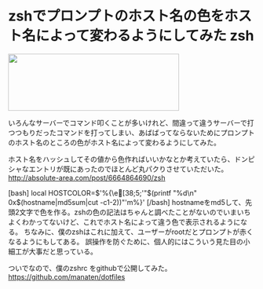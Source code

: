 zshでプロンプトのホスト名の色をホスト名によって変わるようにしてみた
zsh
=====
<a href="http://manaten.net/wp-content/uploads/2013/03/ScreenClip.png"><img class="alignnone size-full wp-image-124" title="ScreenClip" src="http://manaten.net/wp-content/uploads/2013/03/ScreenClip.png" alt="" width="348" height="116" /></a>

いろんなサーバーでコマンド叩くことが多いけれど、間違って違うサーバーで打つつもりだったコマンドを打ってしまい、あばばってならないためにプロンプトのホスト名のところの色がホスト名によって変わるようにしてみた。

ホスト名をハッシュしてその値から色作ればいいかなとか考えていたら、ドンピシャなエントリが既にあったのでほとんど丸パクりさせていただいた。
<a title="http://absolute-area.com/post/6664864690/zsh" href="http://absolute-area.com/post/6664864690/zsh">http://absolute-area.com/post/6664864690/zsh</a>

[bash]
local HOSTCOLOR=$'%{\e[38;5;'"$(printf "%d\n" 0x$(hostname|md5sum|cut -c1-2))"'m%}'
[/bash]
hostnameをmd5して、先頭2文字で色を作る。zshの色の記法はちゃんと調べたことがないのでいまいちよくわかってないけど、これでホスト名によって違う色で表示されるようになる。
ちなみに、僕のzshはこれに加えて、ユーザーがrootだとプロンプトが赤くなるようにもしてある。
誤操作を防ぐために、個人的にはこういう見た目の小細工が大事だと思っている。

ついでなので、僕のzshrc をgithubで公開してみた。
<a title="https://github.com/manaten/dotfiles" href="https://github.com/manaten/dotfiles">https://github.com/manaten/dotfiles</a>
